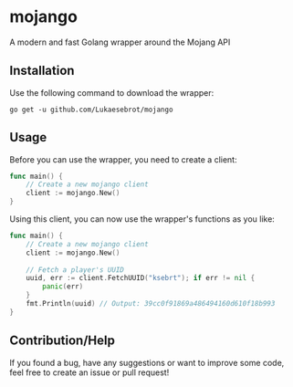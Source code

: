 # mojango
A modern and fast Golang wrapper around the Mojang API

## Installation
Use the following command to download the wrapper:
```
go get -u github.com/Lukaesebrot/mojango
```

## Usage
Before you can use the wrapper, you need to create a client:
```go
func main() {
    // Create a new mojango client
    client := mojango.New()
}
```

Using this client, you can now use the wrapper's functions as you like: 
```go
func main() {
    // Create a new mojango client
    client := mojango.New()
    
    // Fetch a player's UUID
    uuid, err := client.FetchUUID("ksebrt"); if err != nil {
        panic(err)
    }
    fmt.Println(uuid) // Output: 39cc0f91869a486494160d610f18b993
}
```

## Contribution/Help
If you found a bug, have any suggestions or want to improve some code, feel free to create an issue
or pull request! 

